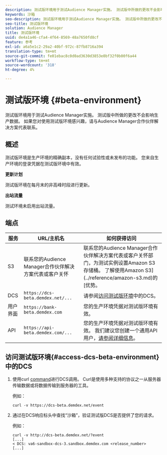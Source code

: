 ```yaml
---
description: 测试版环境用于测试Audience Manager实施。 测试版中所做的更改不会影响生产数据。 如果您对使用测试版环境感兴趣，请与Audience Manager合作伙伴解决方案代表联系。
keywords: 沙箱
seo-description: 测试版环境用于测试Audience Manager实施。 测试版中所做的更改不会影响生产数据。 如果您对使用测试版环境感兴趣，请与Audience Manager合作伙伴解决方案代表联系。
seo-title: 测试版环境
solution: Audience Manager
title: 测试版环境
uuid: de4a1a46-cfa4-4f64-8569-48a7650fd8cf
feature: 参考
exl-id: a6a5e1c2-29a2-40bf-972c-87fb8716a394
translation-type: tm+mt
source-git-commit: fe01ebac8c0d0ad3630d3853e0bf32f0b00f6a44
workflow-type: tm+mt
source-wordcount: '318'
ht-degree: 4%

---
```


# 测试版环境 {#beta-environment}

测试版环境用于测试Audience Manager实施。 测试版中所做的更改不会影响生产数据。 如果您对使用测试版环境感兴趣，请与Audience Manager合作伙伴解决方案代表联系。

## 概述

测试版环境是生产环境的精确副本，没有任何试验性或未发布的功能。 您来自生产环境的登录凭据在测试版环境中有效。

**更新计划**

测试版环境在每月末的非高峰时段进行更新。

**出站流量**

测试环境未启用出站流量。

<!-- 

Added re: AAM-30826.

 -->

## 端点



| 服务 | URL/主机名 | 如何获得访问 |
|--- |--- | --- |
| S3 | 联系您的Audience Manager合作伙伴解决方案代表或客户关怀 | 联系您的Audience Manager合作伙伴解决方案代表或客户关怀部门，为测试实例设置Amazon S3存储桶。 了解使用Amazon S3](../reference/amazon-s3.md)的[优势。 |
| DCS | `https://dcs-beta.demdex.net/...` | 请参阅[访问测试版环境](../reference/beta-environment.md#access-dcs-beta-environment)中的DCS。 |
| 用户界面 | `https://bank-beta.demdex.com` | 您的生产环境凭据对测试版环境有效。 |
| API | `https://api-beta.demdex.com/...` | 您的生产环境凭据对测试版环境有效。 我们建议您创建一个通用API用户，[请参阅详细信息](../api/rest-api-main/aam-api-getting-started.md#requirements)。 |

## 访问测试版环境{#access-dcs-beta-environment}中的DCS

1. 使用curl [command](https://curl.haxx.se/docs/manpage.html)进行DCS调用。 Curl是使用多种支持的协议之一从服务器传输数据或将数据传输到服务器的工具。

   例如：

   `curl -v https://dcs-beta.demdex.net/event`

1. 通过在DCS响应标头中查找“沙箱”，验证测试版DCS是否提供了您的请求。

   例如：

   ```
   curl -v http://dcs-beta.demdex.net/?event
   [...]
   < DCS: va6-sandbox-dcs-3.sandbox.demdex.com <release_number>
   [...]
   ```

<!--

1. Determine the load balancer's endpoint IP addresses.

   Run the `dig`  [command](https://en.wikipedia.org/wiki/Dig_(command)) to determine the IP address of the nearest load balancer. The `dig` command queries the Domain Name System and returns the name and IP addresses of the [!DNL Audience Manager] [!UICONTROL Data Collection Servers (DCS)].

   ```
   dig dcs-beta.demdex.net
   ...
   dcs-sandbox-1754093861.us-east-1.elb.amazonaws.com. 60 IN A 52.87.15.51
   dcs-sandbox-1754093861.us-east-1.elb.amazonaws.com. 60 IN A 50.16.150.8
   dcs-sandbox-1754093861.us-east-1.elb.amazonaws.com. 60 IN A 52.2.228.100
   ```

2. Using one of the addresses in the above table, add a static DNS entry in the [!DNL /etc/hosts] file.

   On Windows, modify [!DNL c:\WINDOWS\system32\drivers\etc\hosts].

   For example:

   [!DNL 52.87.15.51 *`samplepartner`*.demdex.net]

   >[!NOTE]
   >
   >The addresses change occasionally, so you must keep your [!DNL /etc/hosts] file up to date.

   Additionally, if you need to set up ID synchronization, you must add a similar entry for [!DNL dpm.demdex.net.]

   [!DNL 52.87.15.51 dpm.demdex.net]. 

3. Make a DCS call, using the `curl` [command](https://curl.haxx.se/docs/manpage.html). Curl is a tool to transfer data from or to a server, using one of many supported protocols.

   For example:

   [!DNL https://<domain>/event?product=camera] 

4. Verify that your request was served by the beta DCS by looking for "sandbox" in the DCS response header.

   For example:

   ```
   curl -v https://dcs-beta.demdex.net/?event
   [...]
   < DCS: va6-sandbox-dcs-3.sandbox.demdex.com <release_number>
   [...]
   ```

   -->
